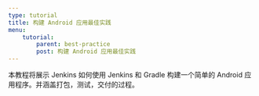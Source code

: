 ```yaml
---
type: tutorial
title: 构建 Android 应用最佳实践
menu:
    tutorial:
        parent: best-practice
        post: 构建 Android 应用最佳实践
---
```

本教程将展示 Jenkins 如何使用 Jenkins 和 Gradle 构建一个简单的 Android 应用程序。并涵盖打包，测试，交付的过程。
